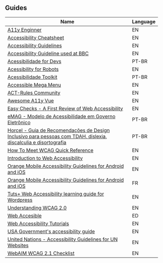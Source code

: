 ## Guides

| Name | Language |
|---   |---       |
| [A11y Enginner](https://a11yengineer.com/) | EN |
| [Accessibility Cheatsheet](https://moritzgiessmann.de/accessibility-cheatsheet/) | EN |
| [Accessibility Guidelines](http://accessibility.voxmedia.com/) | EN |
| [Accessibility Guideline used at BBC](https://github.com/bbc/bbc-a11y/blob/master/guides/coverage.md) | EN |
| [Acessibilidade for Devs](https://github.com/acessibilidade-for-devs/acessibilidade-for-devs.github.io) | PT-BR |
| [Acessibility for Robots](https://bocoup.com/blog/accessibility-for-robots) | EN |
| [Acessibilidade Toolkit](https://github.com/acessibilidade/toolkit) | PT-BR |
| [Accessible Mega Menu](https://github.com/adobe-accessibility/Accessible-Mega-Menu) | EN |
| [ACT-Rules Community](https://act-rules.github.io/rules/) | EN |
| [Awesome A11y Vue](https://github.com/vue-a11y/awesome-a11y-vue) | EN |
| [Easy Checks - A First Review of Web Accessibility](http://www.w3.org/WAI/eval/preliminary.html) | EN |
| [eMAG - Modelo de Acessibilidade em Governo Eletrônico](http://emag.governoeletronico.gov.br/) | PT-BR |
| [Horcel -  Guia de Recomendações de Design Inclusivo para pessoas com TDAH, dislexia, discalculia e disortografia](https://horcel.wiki.br/)|PT-BR|
| [How To Meet WCAG Quick Reference](https://www.w3.org/WAI/WCAG21/quickref/) | EN |
| [Introduction to Web Accessibility](https://www.udacity.com/course/web-accessibility--ud891) | EN |
| [Orange Mobile Accessibility Guidelines for Android and iOS](https://a11y-guidelines.orange.com/en/mobile/) | EN |
| [Orange Mobile Accessibility Guidelines for Android and iOS](https://a11y-guidelines.orange.com/fr/mobile/) | FR |
| [Tuts+ Web Accessibility learning guide for Wordpress](http://code.tutsplus.com/series/accessibility--cms-799) | EN |
| [Understanding WCAG 2.0](https://www.w3.org/TR/UNDERSTANDING-WCAG20/) | EN |
| [Web Accesible](http://webaccesible.xyz/) | ED |
| [Web Accessibility Tutorials](http://www.w3.org/WAI/tutorials/) | EN |
| [USA Government's accessibility guide](https://accessibility.18f.gov/) | EN |
| [United Nations - Accessibility Guidelines for UN Websites](https://www.un.org/en/webaccessibility/index.shtml) | EN |
| [WebAIM WCAG 2.1 Checklist](https://webaim.org/standards/wcag/checklist) | EN |

